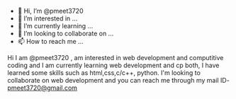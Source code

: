 - 👋 Hi, I’m @pmeet3720
- 👀 I’m interested in ...
- 🌱 I’m currently learning ...
- 💞️ I’m looking to collaborate on ...
- 📫 How to reach me ...

<!---
pmeet3720/pmeet3720 is a ✨ special ✨ repository because its `README.md` (this file) appears on your GitHub profile.
You can click the Preview link to take a look at your changes.
--->
Hi I am @pmeet3720 , am interested in web development and computitive coding and I am currently learning web development and cp both, I have learned some skills such as html,css,c/c++,
python.
I'm looking to collaborate on web development and you can reach me through my mail ID- pmeet3720@gmail.com 
